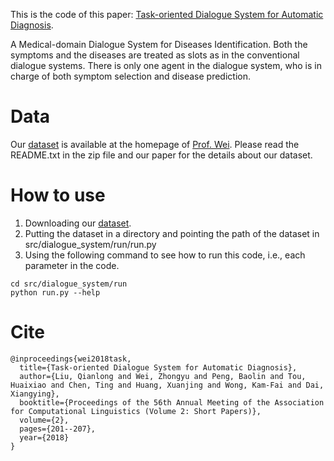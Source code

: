 This is the code of this paper: [Task-oriented Dialogue System for Automatic Diagnosis](http://www.aclweb.org/anthology/P18-2033).

A Medical-domain Dialogue System for Diseases Identification.
Both the symptoms and the diseases are treated as slots as in the conventional dialogue systems.
There is only one agent in the dialogue system, who is in charge of both symptom selection and disease prediction.

# Data
Our [dataset](http://www.sdspeople.fudan.edu.cn/zywei/data/acl2018-mds.zip) is available at the homepage of [Prof. Wei](http://www.sdspeople.fudan.edu.cn/zywei/). Please read the README.txt in the zip file and our paper for the details about our dataset.

# How to use
1. Downloading our [dataset](http://www.sdspeople.fudan.edu.cn/zywei/data/acl2018-mds.zip).
2. Putting the dataset in a directory and pointing the path of the dataset in src/dialogue_system/run/run.py
3. Using the following command to see how to run this code, i.e., each parameter in the code.
```
cd src/dialogue_system/run
python run.py --help
```

# Cite
```
@inproceedings{wei2018task,
  title={Task-oriented Dialogue System for Automatic Diagnosis},
  author={Liu, Qianlong and Wei, Zhongyu and Peng, Baolin and Tou, Huaixiao and Chen, Ting and Huang, Xuanjing and Wong, Kam-Fai and Dai, Xiangying},
  booktitle={Proceedings of the 56th Annual Meeting of the Association for Computational Linguistics (Volume 2: Short Papers)},
  volume={2},
  pages={201--207},
  year={2018}
}
```